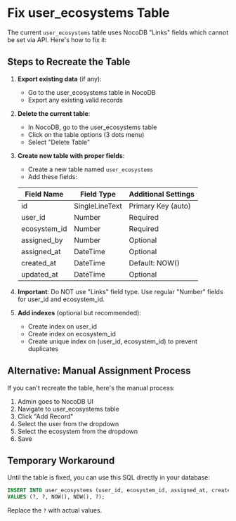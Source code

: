 # Fix user_ecosystems Table

The current `user_ecosystems` table uses NocoDB "Links" fields which cannot be set via API. Here's how to fix it:

## Steps to Recreate the Table

1. **Export existing data** (if any):
   - Go to the user_ecosystems table in NocoDB
   - Export any existing valid records

2. **Delete the current table**:
   - In NocoDB, go to the user_ecosystems table
   - Click on the table options (3 dots menu)
   - Select "Delete Table"

3. **Create new table with proper fields**:
   - Create a new table named `user_ecosystems`
   - Add these fields:

   | Field Name | Field Type | Additional Settings |
   |------------|------------|-------------------|
   | id | SingleLineText | Primary Key (auto) |
   | user_id | Number | Required |
   | ecosystem_id | Number | Required |
   | assigned_by | Number | Optional |
   | assigned_at | DateTime | Optional |
   | created_at | DateTime | Default: NOW() |
   | updated_at | DateTime | Optional |

4. **Important**: Do NOT use "Links" field type. Use regular "Number" fields for user_id and ecosystem_id.

5. **Add indexes** (optional but recommended):
   - Create index on user_id
   - Create index on ecosystem_id
   - Create unique index on (user_id, ecosystem_id) to prevent duplicates

## Alternative: Manual Assignment Process

If you can't recreate the table, here's the manual process:

1. Admin goes to NocoDB UI
2. Navigate to user_ecosystems table
3. Click "Add Record"
4. Select the user from the dropdown
5. Select the ecosystem from the dropdown
6. Save

## Temporary Workaround

Until the table is fixed, you can use this SQL directly in your database:

```sql
INSERT INTO user_ecosystems (user_id, ecosystem_id, assigned_at, created_at, assigned_by)
VALUES (?, ?, NOW(), NOW(), ?);
```

Replace the `?` with actual values.